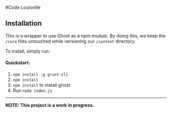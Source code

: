 #Code Louisville 

## Installation
This is a wrapper to use Ghost as a npm module. By doing this, we keep the `/core` files untouched while versioning our `/content` directory.

To install, simply run:

#### Quickstart:

1. `npm install -g grunt-cli`
1. `npm install`
1. `npm install` to install ghost
1. Run `node index.js`

---

**NOTE: This project is a work in progress.**
